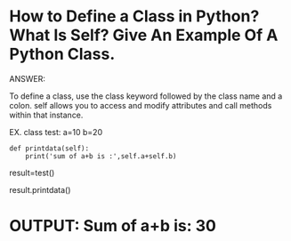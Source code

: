 # How to Define a Class in Python? What Is Self? Give An Example Of A Python Class.

ANSWER:

To define a class, use the class keyword followed by the class name and a colon.
self allows you to access and modify attributes and call methods within that instance.

EX.
class test:
    a=10
    b=20

    def printdata(self):
        print('sum of a+b is :',self.a+self.b)

result=test()

result.printdata()

# OUTPUT: Sum of a+b is: 30